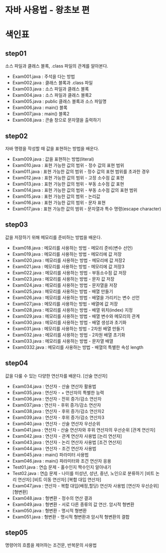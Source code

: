 # 자바 사용법 - 왕초보 편
# 색인표
## step01
소스 파일과 클래스 블록, .class 파일의 관계를 알아본다.
- Exam001.java : 주석을 다는 방법
- Exam002.java : 클래스 블록과 .class 파일
- Exam003.java : 소스 파일과 클래스 블록
- Exam004.java : 소스 파일과 클래스 블록2
- Exam005.java : public 클래스 블록과 소스 파일명
- Exam006.java : main() 블록
- Exam007.java : main() 블록2
- Exam008.java : 콘솔 창으로 문자열을 출력하기

## step02
자바 명령을 작성할 때 값을 표현하는 방법을 배운다.
- Exam009.java : 값을 표현하는 방법(literal)
- Exam010.java : 표현 가능한 값의 범위 - 정수 값의 표현 범위
- Exam011.java : 표현 가능한 값의 범위 - 정수 값의 표현 범위를 초과한 경우
- Exam012.java : 표현 가능한 값의 범위 - 고정 소수점 값 표현
- Exam013.java : 표현 가능한 값의 범위 - 부동 소수점 값 표현
- Exam014.java : 표현 가능한 값의 범위 - 부동 소수점 값의 표현 범위
- Exam015.java : 표현 가능한 값의 범위 - 논리값
- Exam016.java : 표현 가능한 값의 범위 - 문자 표현
- Exam017.java : 표현 가능한 값의 범위 - 문자열과 특수 명령(escape character)
## step03
값을 저장하기 위해 메모리를 준비하는 방법을 배운다.
- Exam018.java : 메모리를 사용하는 방법 - 메모리 준비(변수 선언)
- Exam019.java : 메모리를 사용하는 방법 - 메모리에 값 저장
- Exam020.java : 메모리를 사용하는 방법 - 메모리에 값 저장2
- Exam021.java : 메모리를 사용하는 방법 - 메모리에 값 저장3
- Exam022.java : 메모리를 사용하는 방법 - 부동소수점 값 저장
- Exam023.java : 메모리를 사용하는 방법 - 문자 값 저장
- Exam024.java : 메모리를 사용하는 방법 - 문자열을 저장
- Exam025.java : 메모리를 사용하는 방법 - 배열 만들기
- Exam026.java : 메모리를 사용하는 방법 - 배열을 가리키는 변수 선언
- Exam027.java : 메모리를 사용하는 방법 - 배열에 값 저장
- Exam028.java : 메모리를 사용하는 방법 - 배열 위치(index) 지정
- Exam029.java : 메모리를 사용하는 방법 - 배열 변수와 메모리의 관계
- Exam030.java : 메모리를 사용하는 방법 - 배열 생성과 초기화
- Exam031.java : 메모리를 사용하는 방법 - 2차원 배열 만들기
- Exam032.java : 메모리를 사용하는 방법 - 2차원 배열 초기화
- Exam033.java : 메모리를 사용하는 방법 - 문자열 배열
- Exam0332.java : 메모리를 사용하는 방법 - 배열의 특별한 속성 length
## step04
값을 다룰 수 있는 다양한 연산자를 배운다.
[산술 연산자]
- Exam034.java : 연산자 - 산술 연산자 활용법
- Exam035.java : 연산자 - + 연산자의 특별한 능력
- Exam036.java : 연산자 - 전위 증가/감소 연산자
- Exam037.java : 연산자 - 후위 증가/감소 연산자
- Exam038.java : 연산자 - 후위 증가/감소 연산자2
- Exam039.java : 연산자 - 후위 증가/감소 연산자3
- Exam040.java : 연산자 - 산술 연산자 우선순위
- Exam041.java : 연산자 - 산술 연산자와 후위 연산자의 우선순위
[관계 연산자]
- Exam042.java : 연산자 - 관계 연산자 사용법
[논리 연산자]
- Exam043.java : 연산자 - 논리 연산자 사용법
[조건 연산자]
- Exam044.java : 연산자 - 조건 연산자 사용법
- Exam045.java : main() 파라미터 사용법
- Exam046.java : main() 파라미터와 조건 연산자 응용
- Test01.java : 연습 문제 - 홀수인지 짝수인지 알아내기
- Test02.java : 연습 문제 - 나이를 미성년, 성년, 중년, 노인으로 분류하기
[비트 논리 연산자]
[비트 이동 연산자]
[복합 대입 연산자]
- Exam047.java : 연산자 - 복합 대입(배정,할당) 연산자 사용법
[연산자 우선순위]
[형변환]
- Exam048.java : 형변환 - 정수의 연산 결과
- Exam049.java : 형변환 - 서로 다른 종류의 값 연산. 암시적 형변환
- Exam050.java : 형변환 - 명시적 형변환
- Exam051.java : 형변환 - 명시적 형변환과 암시적 형변환의 결합

## step05
명령어의 흐름을 제어하는 조건문, 반복문의 사용법


##
